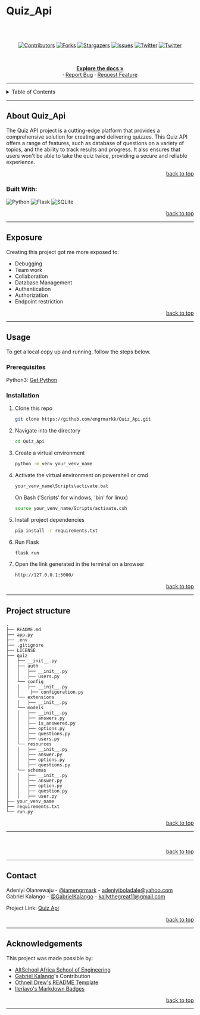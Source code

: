 # Quiz_Api

<!-- Back to Top Navigation Anchor -->

<a name="readme-top"></a>


<!-- https://user-images.githubusercontent.com/100721103/200149633-373db975-c47f-43a7-9288-f6cbd16e0410.mp4 -->

<br><br>
<!-- Project Shields -->
<div align="center">

[![Contributors][contributors-shield]][contributors-url]
[![Forks][forks-shield]][forks-url]
[![Stargazers][stars-shield]][stars-url]
[![Issues][issues-shield]][issues-url]
[![Twitter][twitter-shield]][twitter-url]
[![Twitter][twitter-shield2]][twitter-url2]

</div>

<br />

<div>
  <p align="center">
    <a href="https://github.com/engrmarkk/Quiz_Api#readme"><strong>Explore the docs »</strong></a>
    <br />
    ·
    <a href="https://github.com/engrmarkk/Quiz_Api/issues">Report Bug</a>
    ·
    <a href="https://github.com/engrmarkk/Quiz_Api/issues">Request Feature</a>
  </p>
</div>

---

<!-- Table of Contents -->
<details>
  <summary>Table of Contents</summary>
  <ol>
    <li>
      <a href="#about-Quiz_Api">About the project</a>
      <ul>
        <li><a href="#built-with">Built With</a></li>
      </ul>
    </li>
    <li>
      <a href="#exposure">Exposure</a>
    </li>
    <li>
      <a href="#usage">Usage</a>
      <ul>
        <li><a href="#prerequisites">Prerequisites</a></li>
        <li><a href="#installation">Installation</a></li>
      </ul>
      <li>
      <a href="#project-structure">Project Structure</a>
    </li>
    <!-- <li><a href="#shots">Shots</a></li> -->
    <li><a href="#contact">Contact</a></li>
    <li><a href="#acknowledgments">Acknowledgments</a></li>
  </ol>
  <p align="right"><a href="#readme-top">back to top</a></p>
</details>

---

<!-- About the Blog -->

## About Quiz_Api

The Quiz API project is a cutting-edge platform that provides a comprehensive solution for creating and delivering quizzes. This Quiz API offers a range of features,
such as database of questions on a variety of topics, and the ability to track results and progress. It also ensures that users won't be able to take the quiz twice,
providing a secure and reliable experience.


<p align="right"><a href="#readme-top">back to top</a></p>

### Built With:

![Python][python]
![Flask][flask]
![SQLite][sqlite]

<p align="right"><a href="#readme-top">back to top</a></p>

---

<!-- Lessons from the Project -->

## Exposure

Creating this project got me more exposed to:

- Debugging
- Team work
- Collaboration
- Database Management
- Authentication
- Authorization
- Endpoint restriction


<p align="right"><a href="#readme-top">back to top</a></p>

---

<!-- GETTING STARTED -->

## Usage

To get a local copy up and running, follow the steps below.

### Prerequisites

Python3: [Get Python](https://www.python.org/downloads/)

### Installation

1. Clone this repo
   ```sh
   git clone https://github.com/engrmarkk/Quiz_Api.git
   ```
2. Navigate into the directory
   ```sh
   cd Quiz_Api
   ```
3. Create a virtual environment
   ```sh
   python -m venv your_venv_name
   ```
4. Activate the virtual environment on powershell or cmd
   ```sh
   your_venv_name\Scripts\activate.bat
   ```
   On Bash ('Scripts' for windows, 'bin' for linux)
   ```sh
   source your_venv_name/Scripts/activate.csh
   ```
5. Install project dependencies
   ```sh
   pip install -r requirements.txt
   ```
6. Run Flask
   ```sh
   flask run
   ```
7. Open the link generated in the terminal on a browser
    ```sh
   http://127.0.0.1:5000/
   ```


<p align="right"><a href="#readme-top">back to top</a></p>

---

## Project structure
   ```
   .
   ├── README.md
   ├── app.py
   ├── .env
   ├── .gitignore
   ├── LICENSE
   ├── quiz
   │   ├── __init__.py
   │   ├── auth
   │   │   ├── __init__.py
   │   │   ├── users.py
   │   └── config
   │   │   ├── __init__.py
   │   │    ├── configuration.py
   │   └── extensions
   │   │   ├── __init__.py
   │   └── models
   │   │   ├── __init__.py
   │   │   ├── answers.py
   │   │   ├── is_answered.py
   │   │   ├── options.py
   │   │   ├── questions.py
   │   │   ├── users.py
   │   └── resources
   │   │   ├── __init__.py
   │   │   ├── answer.py
   │   │   ├── options.py
   │   │   ├── questions.py
   │   └── schemas
   │   │   ├── __init__.py
   │   │   ├── answer.py
   │   │   ├── option.py
   │   │   ├── question.py
   │   │   ├── user.py
   ├── your_venv_name
   ├── requirements.txt
   └── run.py
   ```  

<p align="right"><a href="#readme-top">back to top</a></p>

---

<!-- Sample Screenshot -->

<!-- ## Shots -->

<!-- <br /> -->
<!-- <p>Light Mode</p> -->

<!-- [![My Blog Project Screenshot][Quiz_Api-screenshot]](https://github.com/engrmarkk/Quiz_Api/blob/main/static/images/screen-light.png) -->

<!-- <br/> -->
<!-- <p>Dark Mode</p> -->

<!-- [![My Blog Project Screenshot][Quiz_Api-screenshot2]](https://github.com/engrmarkk/Quiz_Api/blob/main/static/images/screen-dark.png) -->

<br/>

<p align="right"><a href="#readme-top">back to top</a></p>

---

<!-- Contact -->

## Contact

Adeniyi Olanrewaju - [@iamengrmark](https://twitter.com/iamengrmark) - adeniyiboladale@yahoo.com <br>
Gabriel Kalango - [@GabrielKalango](https://twitter.com/GabrielKalango) - kallythegreat11@gmail.com

Project Link: [Quiz Api](https://github.com/engrmarkk/Quiz_Api)

<p align="right"><a href="#readme-top">back to top</a></p>

---

<!-- Acknowledgements -->

## Acknowledgements

This project was made possible by:

- [AltSchool Africa School of Engineering](https://altschoolafrica.com/schools/engineering)
- [Gabriel Kalango](https://github.com/Gabreil-kalango)'s Contribution
- [Othneil Drew's README Template](https://github.com/othneildrew/Best-README-Template)
- [Ileriayo's Markdown Badges](https://github.com/Ileriayo/markdown-badges)

<p align="right"><a href="#readme-top">back to top</a></p>

---

<!-- Markdown Links & Images -->

[contributors-shield]: https://img.shields.io/github/contributors/engrmarkk/Quiz_Api.svg?style=for-the-badge
[contributors-url]: https://github.com/engrmarkk/Quiz_Api/graphs/contributors
[forks-shield]: https://img.shields.io/github/forks/engrmarkk/Quiz_Api.svg?style=for-the-badge
[forks-url]: https://github.com/engrmarkk/Quiz_Api/network/members
[stars-shield]: https://img.shields.io/github/stars/engrmarkk/Quiz_Api.svg?style=for-the-badge
[stars-url]: https://github.com/engrmarkk/Quiz_Api/stargazers
[issues-shield]: https://img.shields.io/github/issues/engrmarkk/Quiz_Api.svg?style=for-the-badge
[issues-url]: https://github.com/engrmarkk/Quiz_Apiissues
[license-shield]: https://img.shields.io/github/license/engrmarkk/Quiz_Api.svg?style=for-the-badge
[license-url]: https://github.com/engrmarkk/Quiz_Api/blob/main/LICENSE.txt
[twitter-shield]: https://img.shields.io/badge/-@iamengrmark-1ca0f1?style=for-the-badge&logo=twitter&logoColor=white&link=https://twitter.com/iamengrmark
[twitter-shield2]: https://img.shields.io/badge/-@b_lovedth-1ca0f1?style=for-the-badge&logo=twitter&logoColor=white&link=https://twitter.com/b_lovedth
[twitter-url]: https://twitter.com/iamengrmark
[twitter-url2]: https://twitter.com/b_lovedth
[Quiz_Api-screenshot]: static/images/screen-light.png
[Quiz_Api-screenshot2]: static/images/screen-dark.png
[python]: https://img.shields.io/badge/python-3670A0?style=for-the-badge&logo=python&logoColor=ffdd54
[flask]: https://img.shields.io/badge/flask-%23000.svg?style=for-the-badge&logo=flask&logoColor=white
[jinja]: https://img.shields.io/badge/jinja-white.svg?style=for-the-badge&logo=jinja&logoColor=black
[html5]: https://img.shields.io/badge/html5-%23E34F26.svg?style=for-the-badge&logo=html5&logoColor=white
[css3]: https://img.shields.io/badge/css3-%231572B6.svg?style=for-the-badge&logo=css3&logoColor=white
[sqlite]: https://img.shields.io/badge/sqlite-%2307405e.svg?style=for-the-badge&logo=sqlite&logoColor=white
[javascript]: https://img.shields.io/badge/javascript-%23323330.svg?style=for-the-badge&logo=javascript&logoColor=%23F7DF1E
[bootstrap]: https://img.shields.io/badge/bootstrap-%23563D7C.svg?style=for-the-badge&logo=bootstrap&logoColor=white
